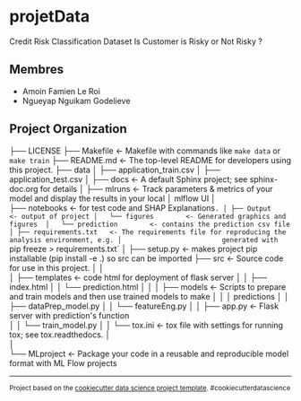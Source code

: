 projetData
==============================

Credit Risk Classification Dataset
Is Customer is Risky or Not Risky ?

Membres
------------
- Amoin Famien Le Roi
- Ngueyap Nguikam Godelieve


Project Organization
------------

  ├── LICENSE
├── Makefile           <- Makefile with commands like `make data` or `make train`
├── README.md          <- The top-level README for developers using this project.
├── data
│   ├── application_train.csv
│   ├── application_test.csv
│
├── docs               <- A default Sphinx project; see sphinx-doc.org for details
│
├── mlruns          <- Track parameters & metrics of your model and display the results in your local 
│                           mlflow UI
│                         
├── notebooks          <- for test code and SHAP Explanations`.
│
├── Output            <- output of project
│   └── figures        <- Generated graphics and figures 
│   └── prediction        <- contains the prediction csv file
│
├── requirements.txt   <- The requirements file for reproducing the analysis environment, e.g.
│                         generated with `pip freeze > requirements.txt`
│
├── setup.py           <- makes project pip installable (pip install -e .) so src can be imported
├── src                <- Source code for use in this project.
│   │              
│   ├── templates         <- code html for deployment of flask server 
│   │   ├── index.html
│   │   └── prediction.html
│   │
│   ├── models         <- Scripts to prepare and train models and then use trained models to make
│   │   │                 predictions
│   │   ├── dataPrep_model.py
│   │   └── featureEng.py
│   │   ├── app.py      <- Flask server with prediction's function                    
│   │   └── train_model.py
│   │
└── tox.ini            <- tox file with settings for running tox; see tox.readthedocs.
│   
│   
└── MLproject      <- Package your code in a reusable and reproducible model format with ML Flow projects

--------

<p><small>Project based on the <a target="_blank" href="https://drivendata.github.io/cookiecutter-data-science/">cookiecutter data science project template</a>. #cookiecutterdatascience</small></p>

